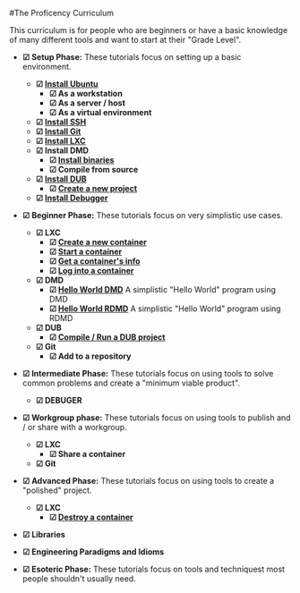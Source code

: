 #The Proficency Curriculum

This curriculum is for people who are beginners or have a basic knowledge of 
many different tools and want to start at their "Grade Level".

* **☑ Setup Phase:** These tutorials focus on setting up a basic environment.
    * **☑ [Install Ubuntu](/ubuntu/install.md)**
        * **☑ As a workstation**
        * **☑ As a server / host**
        * **☑ As a virtual environment**
    * **☑ [Install SSH](/ssh/install.md)**
    * **☑ [Install Git](/git/install.md)**
    * **☑ [Install LXC](/lxc/install.md)**
    * **☑ Install DMD**
        * **☑ [Install binaries](/dmd/install.md)**
        * **☑ Compile from source**
    * **☑ [Install DUB](/dub/install.md)**
        * **☑ [Create a new project](/dub/create.md)**
    * **☑ [Install Debugger](/debugger/install.md)**

* **☑ Beginner Phase:** These tutorials focus on very simplistic use cases.
    * **☑ LXC**
        * **☑ [Create a new container](/lxc/create.md)**
        * **☑ [Start a container](/lxc/start.md)**
        * **☑ [Get a container's info](/lxc/info.md)**
        * **☑ [Log into a container](/lxc/login.md)**
    * **☑ DMD**
        * **☑ [Hello World DMD](/dmd/hello_world.md)** A simplistic "Hello World" program using DMD
        * **☑ [Hello World RDMD](/dmd/rdmd.md)**  A simplistic "Hello World" program using RDMD
    * **☑ DUB**
        * **☑ [Compile / Run a DUB project](/dub/run.md)**
    * **☑ Git**
        * **☑ Add to a repository**

* **☑ Intermediate Phase:** These tutorials focus on using tools to solve common problems and create a "minimum viable product".
    * **☑ DEBUGER**

* **☑ Workgroup phase:** These tutorials focus on using tools to publish and / or share with a workgroup.
    * **☑ LXC**
        * **☑ Share a container**
    * **☑ Git**

* **☑ Advanced Phase:** These tutorials focus on using tools to create a "polished" project.
    * **☑ LXC**
        * **☑ [Destroy a container](/lxc/destroy.md)**

* **☑ Libraries**

* **☑ Engineering Paradigms and Idioms**

* **☑ Esoteric Phase:** These tutorials focus on tools and techniquest most people shouldn't usually need.

